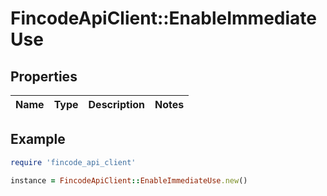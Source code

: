 # FincodeApiClient::EnableImmediateUse

## Properties

| Name | Type | Description | Notes |
| ---- | ---- | ----------- | ----- |

## Example

```ruby
require 'fincode_api_client'

instance = FincodeApiClient::EnableImmediateUse.new()
```

